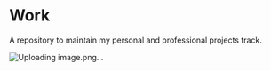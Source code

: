 # Work
A repository to maintain my personal and professional projects track.

![Uploading image.png…]()

